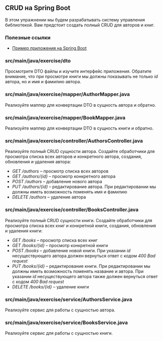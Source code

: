 ## CRUD на Spring Boot

В этом упражнении мы будем разрабатывать систему управления библиотекой. Вам предстоит создать полный CRUD для авторов и книг.

### Полезные ссылки

* [Пример приложения на Spring Boot](https://github.com/hexlet-components/java-spring-blog/tree/main)
### src/main/java/exercise/dto

Просмотрите DTO файлы и изучите интерфейс приложения. Обратите внимание, что при просмотре книги мы должны показывать не только *id* автора, но и имя и фамилию автора.

### src/main/java/exercise/mapper/AuthorMapper.java

Реализуйте маппер для конвертации DTO в сущность автора и обратно.

### src/main/java/exercise/mapper/BookMapper.java

Реализуйте маппер для конвертации DTO в сущность книги и обратно.

### src/main/java/exercise/controller/AuthorsController.java

Реализуйте полный CRUD сущности автора. Создайте обработчики для просмотра списка всех авторов и конкретного автора, создания, обновления и удаления автора:

* *GET /authors* – просмотр списка всех авторов
* *GET /authors/{id}* – просмотр конкретного автора
* *POST /authors* – добавление нового автора
* *PUT /authors/{id}* – редактирование автора. При редактировании мы должны иметь возможность поменять имя и фамилию
* *DELETE /authors* – удаление автора

### src/main/java/exercise/controller/BooksController.java

Реализуйте полный CRUD сущности книги. Создайте обработчики для просмотра списка всех книг и конкретной книги, создания, обновления и удаления книги:

* *GET /books* – просмотр списка всех книг
* *GET /books/{id}* – просмотр конкретной книги
* *POST /books* – добавление новой книги. При указании *id* несуществующего автора должен вернуться ответ с кодом *400 Bad request*
* *PUT /books/{id}* – редактирование книги. При редактировании мы должны иметь возможность поменять название и автора. При указании *id* несуществующего автора также должен вернуться ответ с кодом *400 Bad request*
* *DELETE /books/{id}* – удаление книги

### src/main/java/exercise/service/AuthorsService.java

Реализуйте сервис для работы с сущностью автора.

### src/main/java/exercise/service/BooksService.java

Реализуйте сервис для работы с сущностью книги.
